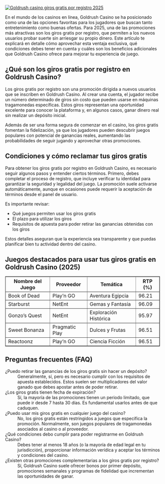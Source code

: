 [![Goldrush casino giros gratis por registro 2025](https://123-caf.pages.dev/gitsignup.png)](https://vrmoo.ru/Bt82HjjY)

<div>En el mundo de los casinos en línea, Goldrush Casino se ha posicionado como una de las opciones favoritas para los jugadores que buscan tanto entretenimiento como buenas ofertas. Para 2025, una de las promociones más atractivas son los giros gratis por registro, que permiten a los nuevos usuarios probar suerte sin arriesgar su propio dinero. Este artículo te explicará en detalle cómo aprovechar esta ventaja exclusiva, qué condiciones debes tener en cuenta y cuáles son los beneficios adicionales que Goldrush Casino ofrece para mejorar tu experiencia de juego.</div>  <h2>¿Qué son los giros gratis por registro en Goldrush Casino?</h2> <p>Los giros gratis por registro son una promoción dirigida a nuevos usuarios que se inscriben en Goldrush Casino. Al crear una cuenta, el jugador recibe un número determinado de giros sin costo que pueden usarse en máquinas tragamonedas específicas. Estos giros representan una oportunidad excelente para conocer la plataforma y, en algunos casos, ganar dinero real sin realizar un depósito inicial.</p> <p>Además de ser una forma segura de comenzar en el casino, los giros gratis fomentan la fidelización, ya que los jugadores pueden descubrir juegos populares con potencial de ganancias reales, aumentando las probabilidades de seguir jugando y aprovechar otras promociones.</p>  <h2>Condiciones y cómo reclamar tus giros gratis</h2> <p>Para obtener los giros gratis por registro en Goldrush Casino, es necesario seguir algunos pasos y entender ciertos términos. Primero, debes completar el proceso de registro, que incluye verificar tu identidad para garantizar la seguridad y legalidad del juego. La promoción suele activarse automáticamente, aunque en ocasiones puede requerir la aceptación de términos desde el panel de usuario.</p> <p>Es importante revisar:</p> <ul>   <li>Qué juegos permiten usar los giros gratis</li>   <li>El plazo para utilizar los giros</li>   <li>Requisitos de apuesta para poder retirar las ganancias obtenidas con los giros</li> </ul> <p>Estos detalles aseguran que la experiencia sea transparente y que puedas planificar bien tu actividad dentro del casino.</p>  <h2>Juegos destacados para usar tus giros gratis en Goldrush Casino (2025)</h2> <table border="1" cellpadding="5" cellspacing="0">   <thead>     <tr>       <th>Nombre del Juego</th>       <th>Proveedor</th>       <th>Temática</th>       <th>RTP (%)</th>     </tr>   </thead>   <tbody>     <tr>       <td>Book of Dead</td>       <td>Play’n GO</td>       <td>Aventura Egipcia</td>       <td>96.21</td>     </tr>     <tr>       <td>Starburst</td>       <td>NetEnt</td>       <td>Gemas y Fantasía</td>       <td>96.09</td>     </tr>     <tr>       <td>Gonzo’s Quest</td>       <td>NetEnt</td>       <td>Exploración Histórica</td>       <td>95.97</td>     </tr>     <tr>       <td>Sweet Bonanza</td>       <td>Pragmatic Play</td>       <td>Dulces y Frutas</td>       <td>96.51</td>     </tr>     <tr>       <td>Reactoonz</td>       <td>Play’n GO</td>       <td>Ciencia Ficción</td>       <td>96.51</td>     </tr>   </tbody> </table>  <h2>Preguntas frecuentes (FAQ)</h2> <dl>   <dt>¿Puedo retirar las ganancias de los giros gratis sin hacer un depósito?</dt>   <dd>Generalmente, sí, pero es necesario cumplir con los requisitos de apuesta establecidos. Estos suelen ser multiplicadores del valor ganado que debes apostar antes de poder retirar.</dd>    <dt>¿Los giros gratis tienen fecha de expiración?</dt>   <dd>Sí, la mayoría de las promociones tienen un periodo limitado, que puede ir desde 7 hasta 30 días. Es fundamental usarlos antes de que caduquen.</dd>    <dt>¿Puedo usar mis giros gratis en cualquier juego del casino?</dt>   <dd>No, los giros gratis están restringidos a juegos que especifica la promoción. Normalmente, son juegos populares de tragamonedas asociados al casino o al proveedor.</dd>    <dt>¿Qué condiciones debo cumplir para poder registrarme en Goldrush Casino?</dt>   <dd>Debes tener al menos 18 años (o la mayoría de edad legal en tu jurisdicción), proporcionar información verídica y aceptar los términos y condiciones del casino.</dd>    <dt>¿Existen otras promociones complementarias a los giros gratis por registro?</dt>   <dd>Sí, Goldrush Casino suele ofrecer bonos por primer depósito, promociones semanales y programas de fidelidad que incrementan las oportunidades de ganar.</dd> </dl>